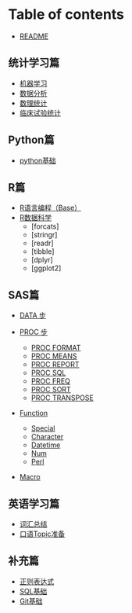 # Table of contents

* [README](README.md)

## 统计学习篇 <a href="#statistical-learning" id="statistical-learning"></a>

* [机器学习](statistical-learning/machine-learning.md)
* [数据分析](statistical-learning/data-analysis.md)
* [数理统计](statistical-learning/mathematical-statistics.md)
* [临床试验统计](statistical-learning/clinical-trial.md)

## Python篇 <a href="#python" id="python"></a>

* [python基础](python/base.md)


## R篇

* [R语言编程（Base）](R/r-base.md)
* [R数据科学](R/r-data-science.md)
  * [forcats]
  * [stringr]
  * [readr]
  * [tibble]
  * [dplyr]
  * [ggplot2]


## SAS篇 <a href="#sas" id="sas"></a>

* [DATA 步](sas/documents/data-step/README.md)

* [PROC 步](sas/documents/proc-step/README.md)
  * [PROC FORMAT](sas/documents/proc-step/proc-format.md)
  * [PROC MEANS](sas/documents/proc-step/proc-means.md)
  * [PROC REPORT](sas/documents/proc-step/proc-report.md)
  * [PROC SQL](sas/documents/proc-step/proc-sql.md)
  * [PROC FREQ](sas/documents/proc-step/proc-freq.md)
  * [PROC SORT](sas/documents/proc-step/proc-sort.md)
  * [PROC TRANSPOSE](sas/documents/proc-step/proc-transpose.md)

* [Function](sas/documents/functions/README.md)
  * [Special](sas/documents/functions/special.md)
  * [Character](sas/documents/functions/character.md)
  * [Datetime](sas/documents/functions/datetime.md)
  * [Num](sas/documents/functions/num.md)
  * [Perl](sas/documents/functions/perl.md)

* [Macro](sas/documents/macros/README.md)

## 英语学习篇 <a href="#english-learning" id="english-learning"></a>

* [词汇总结](english-learning/vocabulary.md)
* [口语Topic准备](english-learning/talking-topic.md)

## 补充篇 <a href="#supplement" id="supplement"></a>

* [正则表达式](supplement/reg.md)
* [SQL基础](supplement/sql.md)
* [Git基础](supplement/git.md)